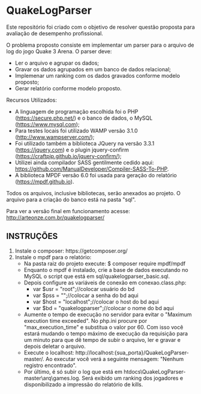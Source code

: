 # QuakeLogParser

Este repositório foi criado com o objetivo de resolver questão proposta para avaliação de desempenho profissional. 


O problema proposto consiste em implementar um parser para o arquivo de log do jogo Quake 3 Arena. O parser deve:

* Ler o arquivo e agrupar os dados;
* Gravar os dados agrupados em um banco de dados relacional;
* Implemenar um ranking com os dados gravados conforme modelo proposto;
* Gerar relatório conforme modelo proposto.


Recursos Utilizados:

* A linguagem de programação escolhida foi o PHP (https://secure.php.net/) e o banco de dados, o MySQL (https://www.mysql.com);
* Para testes locais foi utilizado WAMP versão 3.1.0 (http://www.wampserver.com/);
* Foi utilizado também a biblioteca JQuery na versão 3.3.1 (https://jquery.com) e o plugin jquery-confirm (https://craftpip.github.io/jquery-confirm/);
* Utilizei ainda compilador SASS gentilmente cedido aqui: https://github.com/ManualDeveloper/Compiler-SASS-To-PHP. 
* A biblioteca MPDF versão 6.0 foi usada para geração do relatório (https://mpdf.github.io).


Todos os arquivos, inclusive bibliotecas, serão anexados ao projeto. O arquivo para a criação do banco está na pasta "sql".


Para ver a versão final em funcionamento acesse: http://arteonze.com.br/quakelogparser/

<h2>INSTRUÇÕES</h2>

<ol>
  <li>Instale o composer: https://getcomposer.org/</li>
  <li>Instale o mpdf para o relatório:
  <ul><li>Na pasta raiz do projeto execute: $ composer require mpdf/mpdf</li></ul</li>  
  <li>Enquanto o mpdf é instalado, crie a base de dados executando no MySQL o script que está em sql/quakelogparser_basic.sql. </li>
  <li>Depois configure as variáveis de conexão em conexao.class.php:
    <ul>
      <li>var $usr = "root";//colocar usuário do bd</li>
      <li>var $pss = "";//colocar a senha do bd aqui</li>
      <li>var $host = "localhost";//colocar o host do bd aqui</li>
      <li>var $bd = "quakelogparser";//colocar o nome do bd aqui</li>
    </ul>
  </li>
    <li>Aumente o tempo de execução no servidor para evitar o "Maximum execution time exceeded". No php.ini procure por "max_execution_time" e substitua o valor por 60. Com isso você estará mudando o tempo máximo de execução da requisição para um minuto para que dê tempo de subir o arquivo, ler e gravar e depois deletar o arquivo.</li>
    <li>Execute o localhost: http://localhost:{sua_porta}/QuakeLogParser-master/. Ao executar você verá a seguinte mensagem: "Nenhum registro encontrado".</li>
    <li>Por último, é só subir o log que está em htdocs\QuakeLogParser-master\arq\games.log. Será exibido um ranking dos jogadores e disponibilizado a impressão do relatório de kills.</li>
</ol>
